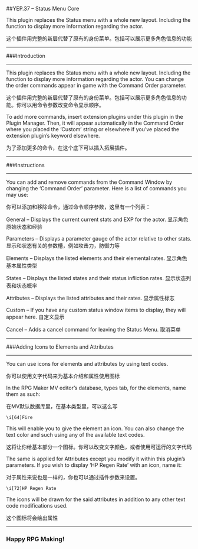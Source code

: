 ##YEP.37 – Status Menu Core

This plugin replaces the Status menu with a whole new layout. Including the function to display more information regarding the actor.

这个插件用完整的新层代替了原有的身份菜单。包括可以展示更多角色信息的功能

***
###Introduction
***

This plugin replaces the Status menu with a whole new layout. Including the function to display more information regarding the actor. You can change the order commands appear in game with the Command Order parameter.

这个插件用完整的新层代替了原有的身份菜单。包括可以展示更多角色信息的功能。你可以用命令参数改变命令显示顺序。

To add more commands, insert extension plugins under this plugin in the Plugin Manager. Then, it will appear automatically in the Command Order where you placed the ‘Custom’ string or elsewhere if you’ve placed the extension plugin’s keyword elsewhere.

为了添加更多的命令，在这个底下可以插入拓展插件。

***
###Instructions
***

You can add and remove commands from the Command Window by changing the ‘Command Order’ parameter. Here is a list of commands you may use:

你可以添加和移除命令，通过命令顺序参数，这里有一个列表：

General
– Displays the current current stats and EXP for the actor.
显示角色原始状态和经验

Parameters
– Displays a parameter gauge of the actor relative to other stats.
显示和状态有关的参数槽，例如攻击力，防御力等

Elements
– Displays the listed elements and their elemental rates.
显示角色基本属性类型

States
– Displays the listed states and their status infliction rates.
显示状态列表和状态概率

Attributes
– Displays the listed attributes and their rates.
显示属性标志

Custom
– If you have any custom status window items to display, they will appear here.
自定义显示

Cancel
– Adds a cancel command for leaving the Status Menu.
取消菜单

***
###Adding Icons to Elements and Attributes
***

You can use icons for elements and attributes by using text codes.

你可以使用文字代码来为基本介绍和属性使用图标

In the RPG Maker MV editor’s database, types tab, for the elements, name them as such:

在MV默认数据库里，在基本类型里，可以这么写

	\i[64]Fire

This will enable you to give the element an icon. You can also change the text color and such using any of the available text codes.

这将让你给基本部分一个图标。你可以改变文字颜色，或者使用可运行的文字代码

The same is applied for Attributes except you modify it within this plugin’s parameters. If you wish to display ‘HP Regen Rate’ with an icon, name it:

对于属性来说也是一样的，你也可以通过插件参数来设置。

	\i[72]HP Regen Rate

The icons will be drawn for the said attributes in addition to any other text code modifications used.

这个图标将会绘出属性

***
### Happy RPG Making!